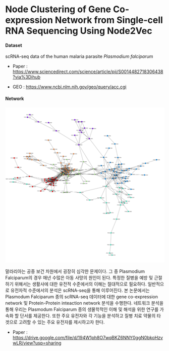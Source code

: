 # Node Clustering of Gene Co-expression Network from Single-cell RNA Sequencing Using Node2Vec


#### Dataset

scRNA-seq data of the human malaria parasite _Plasmodium falciparum_

- Paper : https://www.sciencedirect.com/science/article/pii/S0014482718306438?via%3Dihub

- GEO : https://www.ncbi.nlm.nih.gov/geo/query/acc.cgi


#### Network

<img src="https://github.com/mhlee216/Gene_Clustering_Node2Vec/blob/main/Network.png">




말라리아는 공중 보건 차원에서 굉장히 심각한 문제이다. 그 중 Plasmodium Falciparum의 경우 매년 수많은 아동 사망의 원인이 된다. 특정한 질병을 예방 및 근절하기 위해서는 생활사에 대한 유전적 수준에서의 이해는 절대적으로 필요하다. 일반적으로 유전자적 수준에서의 분석은 scRNA-seq을 통해 이루어진다. 본 논문에서는 Plasmodum Falciparum 종의 scRNA-seq 데이터에 대한 gene co-expression network 및 Protein-Protein inteaction network 분석을 수행한다. 네트워크 분석을 통해 우리는 Plasmodum Falciparum 종의 생물학적인 이해 및 해석을 위한 연구를 가속화 할 단서를 제공한다. 또한 주요 유전자와 각 기능을 분석하고 질병 치료 약물의 타겟으로 고려할 수 있는 주요 유전자를 제시하고자 한다.

- Paper : https://drive.google.com/file/d/194W1ph8O7wqBKZ6NNY0ggN0bkoHzvwLR/view?usp=sharing

